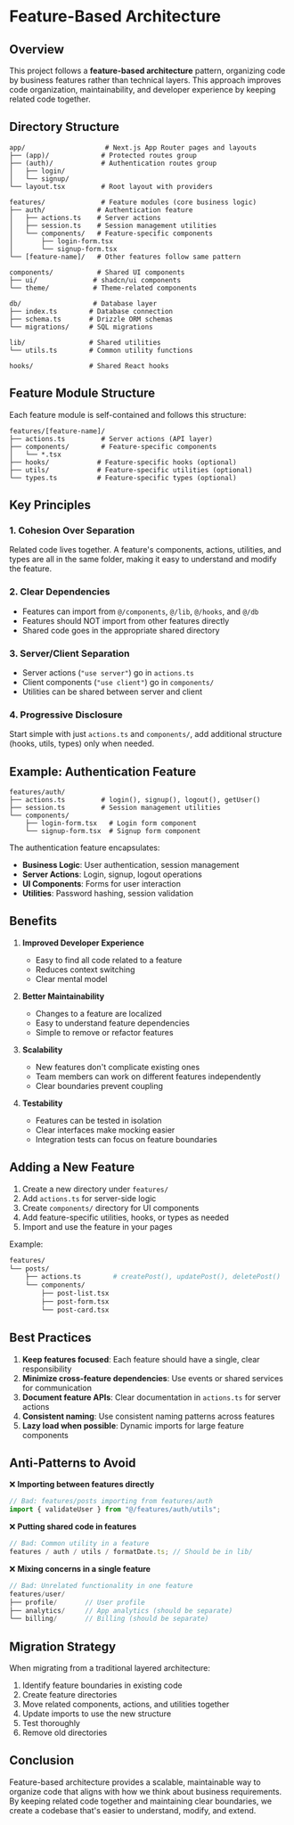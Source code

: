 # Feature-Based Architecture

## Overview

This project follows a **feature-based architecture** pattern, organizing code by business features rather than technical layers. This approach improves code organization, maintainability, and developer experience by keeping related code together.

## Directory Structure

```
app/                    # Next.js App Router pages and layouts
├── (app)/             # Protected routes group
├── (auth)/            # Authentication routes group
│   ├── login/
│   └── signup/
└── layout.tsx         # Root layout with providers

features/              # Feature modules (core business logic)
├── auth/             # Authentication feature
│   ├── actions.ts    # Server actions
│   ├── session.ts    # Session management utilities
│   └── components/   # Feature-specific components
│       ├── login-form.tsx
│       └── signup-form.tsx
└── [feature-name]/   # Other features follow same pattern

components/           # Shared UI components
├── ui/              # shadcn/ui components
└── theme/           # Theme-related components

db/                  # Database layer
├── index.ts        # Database connection
├── schema.ts       # Drizzle ORM schemas
└── migrations/     # SQL migrations

lib/                # Shared utilities
└── utils.ts        # Common utility functions

hooks/              # Shared React hooks
```

## Feature Module Structure

Each feature module is self-contained and follows this structure:

```
features/[feature-name]/
├── actions.ts         # Server actions (API layer)
├── components/        # Feature-specific components
│   └── *.tsx
├── hooks/            # Feature-specific hooks (optional)
├── utils/            # Feature-specific utilities (optional)
└── types.ts          # Feature-specific types (optional)
```

## Key Principles

### 1. **Cohesion Over Separation**

Related code lives together. A feature's components, actions, utilities, and types are all in the same folder, making it easy to understand and modify the feature.

### 2. **Clear Dependencies**

- Features can import from `@/components`, `@/lib`, `@/hooks`, and `@/db`
- Features should NOT import from other features directly
- Shared code goes in the appropriate shared directory

### 3. **Server/Client Separation**

- Server actions (`"use server"`) go in `actions.ts`
- Client components (`"use client"`) go in `components/`
- Utilities can be shared between server and client

### 4. **Progressive Disclosure**

Start simple with just `actions.ts` and `components/`, add additional structure (hooks, utils, types) only when needed.

## Example: Authentication Feature

```
features/auth/
├── actions.ts         # login(), signup(), logout(), getUser()
├── session.ts         # Session management utilities
└── components/
    ├── login-form.tsx   # Login form component
    └── signup-form.tsx  # Signup form component
```

The authentication feature encapsulates:

- **Business Logic**: User authentication, session management
- **Server Actions**: Login, signup, logout operations
- **UI Components**: Forms for user interaction
- **Utilities**: Password hashing, session validation

## Benefits

1. **Improved Developer Experience**
   - Easy to find all code related to a feature
   - Reduces context switching
   - Clear mental model

2. **Better Maintainability**
   - Changes to a feature are localized
   - Easy to understand feature dependencies
   - Simple to remove or refactor features

3. **Scalability**
   - New features don't complicate existing ones
   - Team members can work on different features independently
   - Clear boundaries prevent coupling

4. **Testability**
   - Features can be tested in isolation
   - Clear interfaces make mocking easier
   - Integration tests can focus on feature boundaries

## Adding a New Feature

1. Create a new directory under `features/`
2. Add `actions.ts` for server-side logic
3. Create `components/` directory for UI components
4. Add feature-specific utilities, hooks, or types as needed
5. Import and use the feature in your pages

Example:

```bash
features/
└── posts/
    ├── actions.ts        # createPost(), updatePost(), deletePost()
    └── components/
        ├── post-list.tsx
        ├── post-form.tsx
        └── post-card.tsx
```

## Best Practices

1. **Keep features focused**: Each feature should have a single, clear responsibility
2. **Minimize cross-feature dependencies**: Use events or shared services for communication
3. **Document feature APIs**: Clear documentation in `actions.ts` for server actions
4. **Consistent naming**: Use consistent naming patterns across features
5. **Lazy load when possible**: Dynamic imports for large feature components

## Anti-Patterns to Avoid

❌ **Importing between features directly**

```typescript
// Bad: features/posts importing from features/auth
import { validateUser } from "@/features/auth/utils";
```

❌ **Putting shared code in features**

```typescript
// Bad: Common utility in a feature
features / auth / utils / formatDate.ts; // Should be in lib/
```

❌ **Mixing concerns in a single feature**

```typescript
// Bad: Unrelated functionality in one feature
features/user/
├── profile/       // User profile
├── analytics/     // App analytics (should be separate)
└── billing/       // Billing (should be separate)
```

## Migration Strategy

When migrating from a traditional layered architecture:

1. Identify feature boundaries in existing code
2. Create feature directories
3. Move related components, actions, and utilities together
4. Update imports to use the new structure
5. Test thoroughly
6. Remove old directories

## Conclusion

Feature-based architecture provides a scalable, maintainable way to organize code that aligns with how we think about business requirements. By keeping related code together and maintaining clear boundaries, we create a codebase that's easier to understand, modify, and extend.

